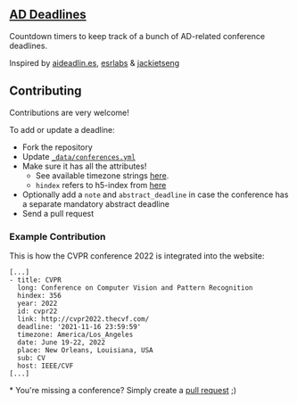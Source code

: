 ## [AD Deadlines](https://ad-deadlines.com)

Countdown timers to keep track of a bunch of AD-related conference deadlines.

Inspired by [aideadlin.es](https://aideadlin.es/?sub=ML,CV,RO), [esrlabs](https://github.com/esrlabs/Conferences-for-Autonomous-Driving) & [jackietseng](https://jackietseng.github.io/conference_call_for_paper/conferences-with-ccf.html)

## Contributing

Contributions are very welcome!

To add or update a deadline:
- Fork the repository
- Update [`_data/conferences.yml`](https://github.com/daniel-bogdoll/ad-deadlines/blob/gh-pages/_data/conferences.yml)
- Make sure it has all the attributes!
    + See available timezone strings [here](https://momentjs.com/timezone/).
    + `hindex` refers to h5-index from [here](https://scholar.google.com/citations?view_op=top_venues&hl=en)
- Optionally add a `note` and `abstract_deadline` in case the conference has a separate mandatory abstract deadline
- Send a pull request

### Example Contribution
This is how the CVPR conference 2022 is integrated into the website:
```
[...]
- title: CVPR
  long: Conference on Computer Vision and Pattern Recognition
  hindex: 356
  year: 2022
  id: cvpr22
  link: http://cvpr2022.thecvf.com/
  deadline: '2021-11-16 23:59:59'
  timezone: America/Los_Angeles
  date: June 19-22, 2022
  place: New Orleans, Louisiana, USA
  sub: CV
  host: IEEE/CVF
[...]
```

\* You're missing a conference? Simply create a [pull request](https://github.com/daniel-bogdoll/ad-deadlines/blob/gh-pages/_data/conferences.yml) ;)

